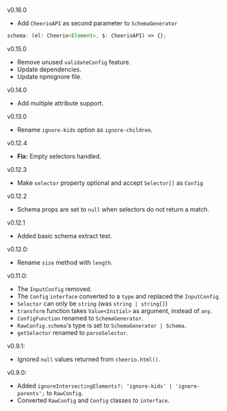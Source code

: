 v0.16.0

- Add `CheerioAPI` as second parameter to `SchemaGenerator`

```ts
schema: (el: Cheerio<Element>, $: CheerioAPI) => {};
```

v0.15.0

- Remove unused `validateConfig` feature.
- Update dependencies.
- Update npmignore file.

v0.14.0

- Add multiple attribute support.

v0.13.0

- Rename `ignore-kids` option as `ignore-children`.

v0.12.4

- **Fix:** Empty selectors handled.

v0.12.3

- Make `selector` property optional and accept `Selector[]` as `Config`

v0.12.2

- Schema props are set to `null` when selectors do not return a match.

v0.12.1

- Added basic schema extract test.

v0.12.0:

- Rename `size` method with `length`.

v0.11.0:

- The `InputConfig` removed.
- The `Config` `interface` converted to a `type` and replaced the `InputConfig`.
- `Selector` can only be `string` (was `string | string[]`)
- `transform` function takes `Value<Initial>` as argument, instead of `any`.
- `ConfigFunction` renamed to `SchemaGenerator`.
- `RawConfig.schema`'s type is set to `SchemaGenerator | Schema`.
- `getSelector` renamed to `parseSelector`.

v0.9.1:

- Ignored `null` values returned from `cheerio.html()`.

v0.9.0:

- Added `ignoreIntersectingElements?: 'ignore-kids' | 'ignore-parents';` to `RawConfig`.
- Converted `RawConfig` and `Config` classes to `interface`.

